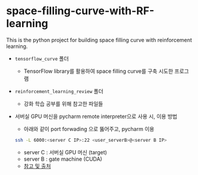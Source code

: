 # space-filling-curve-with-RF-learning

This is the python project for building space filling curve with reinforcement learning.


* `tensorflow_curve` 폴더
    * TensorFlow library를 활용하여 space filling curve를 구축 시도한 프로그램
* `reinforcement_learning_review` 폴더
    * 강화 학습 공부를 위해 참고한 파일들
   
   
   
* 서버실 GPU 머신을 pycharm remote interpreter으로 사용 시, 이용 방법 
    * 아래와 같이 port forwading 으로 뚫어주고, pycharm 이용
    ```bash
    ssh -L 6000:<server C IP>:22 <user_serverB>@<server B IP>
    ```
    * server C : 서버실 GPU 머신 (target)
    * server B : gate machine (CUDA)
    * [참고 및 출처](https://stackoverflow.com/questions/37827685/pycharm-configuring-multi-hop-remote-interpreters-via-ssh)
    
